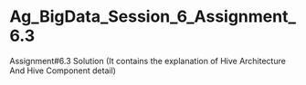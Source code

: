# Ag_BigData_Session_6_Assignment_6.3
Assignment#6.3 Solution (It contains the explanation of Hive Architecture And Hive Component detail)

